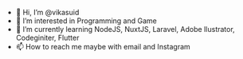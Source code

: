 - 👋 Hi, I’m @vikasuid
- 👀 I’m interested in Programming and Game
- 🌱 I’m currently learning NodeJS, NuxtJS, Laravel, Adobe Ilustrator, Codeginiter, Flutter
- 📫 How to reach me maybe with email and Instagram

<!---
vikasuid/vikasuid is a ✨ special ✨ repository because its `README.md` (this file) appears on your GitHub profile.
You can click the Preview link to take a look at your changes.
--->

